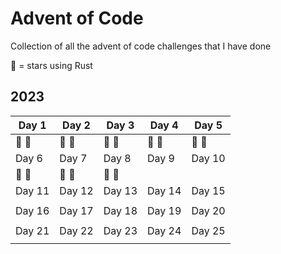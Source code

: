 # Advent of Code

Collection of all the advent of code challenges that I have done

🦀 = stars using Rust

## 2023

| Day 1 | Day 2 | Day 3 | Day 4 | Day 5 |
|-------|-------|-------|-------|-------|
| 🦀 🦀| 🦀 🦀| 🦀 🦀| 🦀 🦀| 🦀 🦀|
| Day 6 | Day 7 | Day 8 | Day 9 | Day 10|
| 🦀 🦀| 🦀 🦀| 🦀 🦀|       |       |
| Day 11| Day 12| Day 13| Day 14| Day 15|
|       |       |       |       |       |
| Day 16| Day 17| Day 18| Day 19| Day 20|
|       |       |       |       |       |
| Day 21| Day 22| Day 23| Day 24| Day 25|
|       |       |       |       |       |
